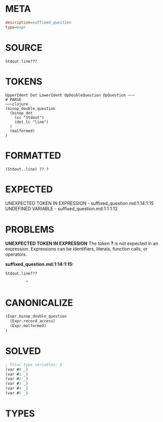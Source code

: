 # META
~~~ini
description=suffixed_question
type=expr
~~~
# SOURCE
~~~roc
Stdout.line???
~~~
# TOKENS
~~~text
UpperIdent Dot LowerIdent OpDoubleQuestion OpQuestion ~~~
# PARSE
~~~clojure
(binop_double_question
  (binop_dot
    (uc "Stdout")
    (dot_lc "line")
  )
  (malformed)
)
~~~
# FORMATTED
~~~roc
(Stdout..line) ?? ?
~~~
# EXPECTED
UNEXPECTED TOKEN IN EXPRESSION - suffixed_question.md:1:14:1:15
UNDEFINED VARIABLE - suffixed_question.md:1:1:1:12
# PROBLEMS
**UNEXPECTED TOKEN IN EXPRESSION**
The token **?** is not expected in an expression.
Expressions can be identifiers, literals, function calls, or operators.

**suffixed_question.md:1:14:1:15:**
```roc
Stdout.line???
```
             ^


# CANONICALIZE
~~~clojure
(Expr.binop_double_question
  (Expr.record_access)
  (Expr.malformed)
)
~~~
# SOLVED
~~~clojure
; Total type variables: 6
(var #0 _)
(var #1 _)
(var #2 _)
(var #3 _)
(var #4 _)
(var #5 _)
~~~
# TYPES
~~~roc
~~~
